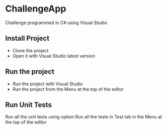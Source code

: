 # ChallengeApp

Challenge programmed in C# using Visual Studio

## Install Project 
- Clone the project 
- Open it with Visual Studio latest version

## Run the project 
- Run the project with Visual Studio
- Run the project from the Menu at the top of the editor

## Run Unit Tests
Run all the unit tests using option Run all the tests in Test tab in the Menu at the top of the editor
